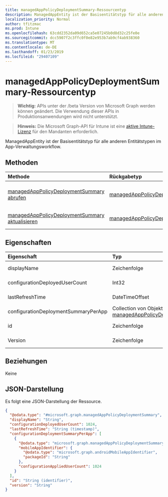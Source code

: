 ```yaml
---
title: managedAppPolicyDeploymentSummary-Ressourcentyp
description: ManagedAppEntity ist der Basisentitätstyp für alle anderen Entitätstypen im App-Verwaltungsworkflow.
localization_priority: Normal
author: tfitzmac
ms.prod: Intune
ms.openlocfilehash: 63cdd2352da09d652ca5e07245b0d8d32c25fe0e
ms.sourcegitcommit: dcc5907f2c3ffc0f0e82e953b7ab9cf4ab938360
ms.translationtype: MT
ms.contentlocale: de-DE
ms.lasthandoff: 01/23/2019
ms.locfileid: "29407109"
---
```

# <a name="managedapppolicydeploymentsummary-resource-type"></a>managedAppPolicyDeploymentSummary-Ressourcentyp

> **Wichtig:** APIs unter der /beta Version von Microsoft Graph werden können geändert. Die Verwendung dieser APIs in Produktionsanwendungen wird nicht unterstützt.

> **Hinweis:** Die Microsoft Graph-API für Intune ist eine [aktive Intune-Lizenz](https://go.microsoft.com/fwlink/?linkid=839381) für den Mandanten erforderlich.

ManagedAppEntity ist der Basisentitätstyp für alle anderen Entitätstypen im App-Verwaltungsworkflow.

## <a name="methods"></a>Methoden
|Methode|Rückgabetyp|Beschreibung|
|:---|:---|:---|
|[managedAppPolicyDeploymentSummary abrufen](../api/intune-mam-managedapppolicydeploymentsummary-get.md)|[managedAppPolicyDeploymentSummary](../resources/intune-mam-managedapppolicydeploymentsummary.md)|Lesen von Eigenschaften und Beziehungen des [managedAppPolicyDeploymentSummary](../resources/intune-mam-managedapppolicydeploymentsummary.md)-Objekts.|
|[managedAppPolicyDeploymentSummary aktualisieren](../api/intune-mam-managedapppolicydeploymentsummary-update.md)|[managedAppPolicyDeploymentSummary](../resources/intune-mam-managedapppolicydeploymentsummary.md)|Aktualisieren der Eigenschaften eines [managedAppPolicyDeploymentSummary](../resources/intune-mam-managedapppolicydeploymentsummary.md)-Objekts.|

## <a name="properties"></a>Eigenschaften
|Eigenschaft|Typ|Beschreibung|
|:---|:---|:---|
|displayName|Zeichenfolge|Noch nicht dokumentiert|
|configurationDeployedUserCount|Int32|Noch nicht dokumentiert|
|lastRefreshTime|DateTimeOffset|Noch nicht dokumentiert|
|configurationDeploymentSummaryPerApp|Collection von Objekten des Typs [managedAppPolicyDeploymentSummaryPerApp](../resources/intune-mam-managedapppolicydeploymentsummaryperapp.md)|Noch nicht dokumentiert|
|id|Zeichenfolge|Schlüssel der Entität|
|Version|Zeichenfolge|Version der Entität|

## <a name="relationships"></a>Beziehungen
Keine

## <a name="json-representation"></a>JSON-Darstellung
Es folgt eine JSON-Darstellung der Ressource.
<!-- {
  "blockType": "resource",
  "keyProperty": "id",
  "@odata.type": "microsoft.graph.managedAppPolicyDeploymentSummary"
}
-->
``` json
{
  "@odata.type": "#microsoft.graph.managedAppPolicyDeploymentSummary",
  "displayName": "String",
  "configurationDeployedUserCount": 1024,
  "lastRefreshTime": "String (timestamp)",
  "configurationDeploymentSummaryPerApp": [
    {
      "@odata.type": "microsoft.graph.managedAppPolicyDeploymentSummaryPerApp",
      "mobileAppIdentifier": {
        "@odata.type": "microsoft.graph.androidMobileAppIdentifier",
        "packageId": "String"
      },
      "configurationAppliedUserCount": 1024
    }
  ],
  "id": "String (identifier)",
  "version": "String"
}
```




